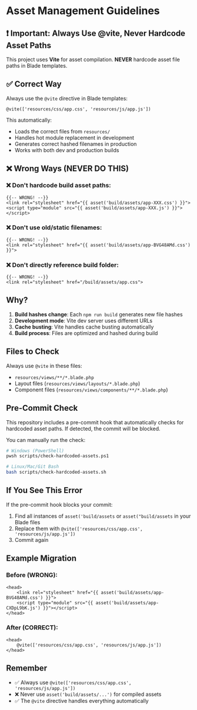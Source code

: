 # Asset Management Guidelines

## ❗ Important: Always Use @vite, Never Hardcode Asset Paths

This project uses **Vite** for asset compilation. **NEVER** hardcode asset file paths in Blade templates.

## ✅ Correct Way

Always use the `@vite` directive in Blade templates:

```blade
@vite(['resources/css/app.css', 'resources/js/app.js'])
```

This automatically:

-   Loads the correct files from `resources/`
-   Handles hot module replacement in development
-   Generates correct hashed filenames in production
-   Works with both dev and production builds

## ❌ Wrong Ways (NEVER DO THIS)

### ❌ Don't hardcode build asset paths:

```blade
{{-- WRONG! --}}
<link rel="stylesheet" href="{{ asset('build/assets/app-XXX.css') }}">
<script type="module" src="{{ asset('build/assets/app-XXX.js') }}"></script>
```

### ❌ Don't use old/static filenames:

```blade
{{-- WRONG! --}}
<link rel="stylesheet" href="{{ asset('build/assets/app-BVG48AMd.css') }}">
```

### ❌ Don't directly reference build folder:

```blade
{{-- WRONG! --}}
<link rel="stylesheet" href="/build/assets/app.css">
```

## Why?

1. **Build hashes change**: Each `npm run build` generates new file hashes
2. **Development mode**: Vite dev server uses different URLs
3. **Cache busting**: Vite handles cache busting automatically
4. **Build process**: Files are optimized and hashed during build

## Files to Check

Always use `@vite` in these files:

-   `resources/views/**/*.blade.php`
-   Layout files (`resources/views/layouts/*.blade.php`)
-   Component files (`resources/views/components/**/*.blade.php`)

## Pre-Commit Check

This repository includes a pre-commit hook that automatically checks for hardcoded asset paths. If detected, the commit will be blocked.

You can manually run the check:

```bash
# Windows (PowerShell)
pwsh scripts/check-hardcoded-assets.ps1

# Linux/Mac/Git Bash
bash scripts/check-hardcoded-assets.sh
```

## If You See This Error

If the pre-commit hook blocks your commit:

1. Find all instances of `asset('build/assets` or `asset("build/assets` in your Blade files
2. Replace them with `@vite(['resources/css/app.css', 'resources/js/app.js'])`
3. Commit again

## Example Migration

### Before (WRONG):

```blade
<head>
    <link rel="stylesheet" href="{{ asset('build/assets/app-BVG48AMd.css') }}">
    <script type="module" src="{{ asset('build/assets/app-CXDpL9bK.js') }}"></script>
</head>
```

### After (CORRECT):

```blade
<head>
    @vite(['resources/css/app.css', 'resources/js/app.js'])
</head>
```

## Remember

-   ✅ Always use `@vite(['resources/css/app.css', 'resources/js/app.js'])`
-   ❌ Never use `asset('build/assets/...')` for compiled assets
-   ✅ The `@vite` directive handles everything automatically
